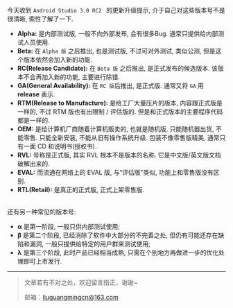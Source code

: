 今天收到 `Android Studio 3.0 RC2 ` 的更新升级提示, 介于自己对这些版本号不是很清晰, 索性了解了一下.

- **Alpha:** 
  是内部测试版, 一般不向外部发布, 会有很多Bug. 通常只提供给内部测试人员使用.
- **Beta:** 
  在 `Alpha 版` 之后推出, 也是测试版, 不过可对外测试, 类似公测, 但是这个版本依然会加入新的功能.
- **RC(Release Candidate):** 
  在 `Beta 版` 之后推出, 是正式发布的候选版本. 该版本不会再加入新的功能, 主要进行除错.
- **GA(General Availability):** 
  在 `RC 版`后推出, 是正式版. 通常又将 `GA` 用 **release** 表示.
- **RTM(Release to Manufacture):** 
  是给工厂大量压片的版本, 内容跟正式版是一样的, 不过 RTM 版也有出限制 / 评估版的. 但是和正式版本的主要程序代码都是一样的.
- **OEM:** 
  是给计算机厂商随着计算机贩卖的, 也就是随机版. 只能随机器出货, 不能零售. 只能全新安装, 不能从旧有操作系统升级. 包装不像零售版精美, 通常只有一面 CD 和说明书(授权书).  
- **RVL:** 
  号称是正式版, 其实 RVL 根本不是版本的名称. 它是中文版/英文版文档破解出来的.  
- **EVAL:** 
  而流通在网络上的 EVAL 版, 与“评估版”类似, 功能上和零售版没有区别.  
- **RTL(Retail):** 
  是真正的正式版, 正式上架零售版. 

<br/>
还有另一种常见的版本号: 

- **α** 是第一阶段, 一般只供内部测试使用;
- **β** 是第二个阶段, 已经消除了软件中大部分的不完善之处, 但仍有可能还存在缺陷和漏洞, 一般只提供给特定的用户群来测试使用;
- **λ** 是第三个阶段, 此时产品已经相当成熟, 只需在个别地方再做进一步的优化处理即可上市发行. 

---

> 文章若有不对之处，欢迎留言指正，谢谢~
>
> 邮箱：[liuguangmingcn@163.com](mailto:liuguangmingcn@163.com)